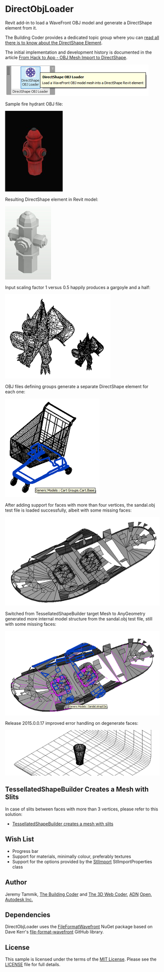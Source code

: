 DirectObjLoader
===============

Revit add-in to load a WaveFront OBJ model and generate a DirectShape element from it.

The Building Coder provides a dedicated topic group where you
can [read all there is to know about the DirectShape Element](http://thebuildingcoder.typepad.com/blog/about-the-author.html#5.50).

The initial implementation and development history is documented in the article
[From Hack to App - OBJ Mesh Import to DirectShape](http://thebuildingcoder.typepad.com/blog/2015/02/from-hack-to-app-obj-mesh-import-to-directshape.html).

![Image](img/DirectObjLoader_app_2.png)

Sample fire hydrant OBJ file:

![Image](img/fire_hydrant_closed_render.jpg)

Resulting DirectShape element in Revit model:

![Image](img/fire_hydrant_closed_directshape_rvt.jpg)

Input scaling factor 1 versus 0.5 happily produces a gargoyle and a half:

![Image](img/gargoyle2.png)

OBJ files defining groups generate a separate DirectShape element for each one:

![Image](img/cart_groups_3.png)

After adding support for faces with more than four vertices, the sandal.obj test file is loaded successfully, albeit with some missing faces:

![Image](img/sandal_with_gaps.png)

Switched from TessellatedShapeBuilder target Mesh to AnyGeometry generated more internal model structure from the sandal.obj test file, still with some missing faces:

![Image](img/sandal_with_gaps_anygeometry.png)

Release 2015.0.0.17 improved error handling on degenerate faces:

![Image](img/high_ball_glass.png)


TessellatedShapeBuilder Creates a Mesh with Slits
---------

In case of slits between faces with more than 3 vertices, please refer to this solution:

- [TessellatedShapeBuilder creates a mesh with slits](https://forums.autodesk.com/t5/revit-api-forum/tessellatedshapebuilder-creates-a-mesh-with-slits/td-p/12641002)

Wish List
---------

- Progress bar
- Support for materials, minimally colour, preferably textures
- Support for the options provided by the [StlImport](https://github.com/jeremytammik/StlImport) StlImportProperties class


Author
------

Jeremy Tammik,
[The Building Coder](http://thebuildingcoder.typepad.com) and
[The 3D Web Coder](http://the3dwebcoder.typepad.com),
[ADN](http://www.autodesk.com/adn)
[Open](http://www.autodesk.com/adnopen),
[Autodesk Inc.](http://www.autodesk.com)



Dependencies
------------

DirectObjLoader uses the
[FileFormatWavefront](http://nugetmusthaves.com/Package/FileFormatWavefront) NuGet package based on Dave Kerr's
[file-format-wavefront](https://github.com/dwmkerr/file-format-wavefront) GitHub library.


License
-------

This sample is licensed under the terms of the [MIT License](http://opensource.org/licenses/MIT). Please see the [LICENSE](LICENSE) file for full details.
